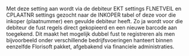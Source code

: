Met deze setting aan wordt via de debiteur EKT settings FLNETVEIL en CPLAATNR settings gezocht naar de INKOPER tabel of deze voor die inkoper (plaatnummer) een gevulde debiteur heeft.
Zo ja wordt voor die debiteur de fust regels direct gekopieerd en een nieuwe barcode aan toegekend.
Dit maakt het mogelijk dubbel fust te registreren als men bijvoorbeeld onder verschillende bedrijfsvoeringen hanteert binnen eenzelfde Florisoft pakket, afgebakend via financiele administraties.
